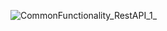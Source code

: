 
![CommonFunctionality_RestAPI_1_](https://user-images.githubusercontent.com/94595637/166890271-8cb5699f-3760-4f59-9d32-cc606f4ce3d2.jpeg)
